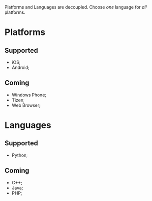 Platforms and Languages are decoupled. Choose _one_ language for _all_ platforms. 

# Platforms

## Supported

  * iOS;
  * Android;
    
## Coming

  * Windows Phone;
  * Tizen;
  * Web Browser;

# Languages

## Supported

  * Python;
    
## Coming

  * C++;
  * Java;
  * PHP;
